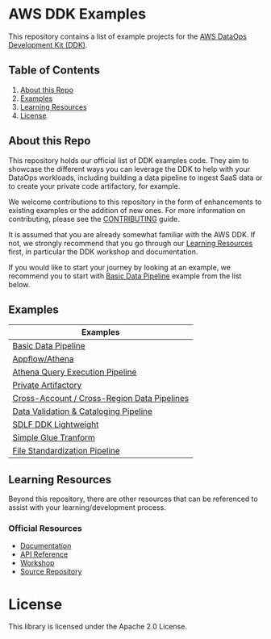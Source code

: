 # AWS DDK Examples

This repository contains a list of example projects for the [AWS DataOps Development Kit (DDK)](https://awslabs.github.io/aws-ddk/).

## Table of Contents
1. [About this Repo](#About)
2. [Examples](#Examples)
3. [Learning Resources](#Learning)
4. [License](#License)

## About this Repo <a name="About"></a>
This repository holds our official list of DDK examples code. They aim to showcase the different ways you can leverage the DDK to help with your DataOps workloads, including building a data pipeline to ingest SaaS data or to create your private code artifactory, for example.

We welcome contributions to this repository in the form of enhancements to existing examples or the addition of new ones. For more information on contributing, please see the [CONTRIBUTING](https://github.com/aws-samples/aws-ddk-examples/blob/main/CONTRIBUTING.md) guide.

It is assumed that you are already somewhat familiar with the AWS DDK. If not, we strongly recommend that you go through our [Learning Resources](#Learning) first, in particular the DDK workshop and documentation.

If you would like to start your journey by looking at an example, we recommend you to start with [Basic Data Pipeline](https://github.com/aws-samples/aws-ddk-examples/tree/main/basic-data-pipeline) example from the list below.

## Examples <a name="Examples"></a>
| Examples                                                                                                                                    |
|---------------------------------------------------------------------------------------------------------------------------------------------|
| [Basic Data Pipeline](https://github.com/aws-samples/aws-ddk-examples/tree/main/basic-data-pipeline)                                        |
| [Appflow/Athena](https://github.com/aws-samples/aws-ddk-examples/tree/main/appflow_athena)                                                  |
| [Athena Query Execution Pipeline](https://github.com/aws-samples/aws-ddk-examples/tree/main/athena-query-execution-pipeline)                |
| [Private Artifactory](https://github.com/aws-samples/aws-ddk-examples/tree/main/private_artifactory)                                        |
| [Cross-Account / Cross-Region Data Pipelines](https://github.com/aws-samples/aws-ddk-examples/tree/main/cross-account-region-data-pipeline) |
| [Data Validation & Cataloging Pipeline](https://github.com/aws-samples/aws-ddk-examples/tree/main/data-validation-cataloging-pipeline)      |
| [SDLF DDK Lightweight](https://github.com/aws-samples/aws-ddk-examples/tree/main/sdlf-ddk-lightweight)                                      |
| [Simple Glue Tranform](https://github.com/aws-samples/aws-ddk-examples/tree/main/simple-glue-transform)                                     |
| [File Standardization Pipeline](https://github.com/aws-samples/aws-ddk-examples/tree/main/file-standardization-pipeline)                    |

## Learning Resources <a name="Learning"></a>
Beyond this repository, there are other resources that can be referenced to assist with your learning/development process.

### Official Resources
- [Documentation](https://awslabs.github.io/aws-ddk/)
- [API Reference](https://awslabs.github.io/aws-ddk/release/stable/api/index)
- [Workshop](https://catalog.us-east-1.prod.workshops.aws/workshops/3644b48b-1d7c-43ef-a353-6edcd96385af/en-US)
- [Source Repository](https://github.com/awslabs/aws-ddk)

# License <a name="License"></a>

This library is licensed under the Apache 2.0 License.
